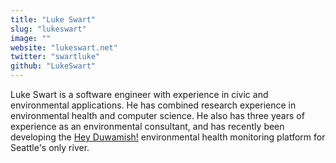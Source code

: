 ```yaml
---
title: "Luke Swart"
slug: "lukeswart"
image: ""
website: "lukeswart.net"
twitter: "swartluke"
github: "LukeSwart"
---
```


Luke Swart is a software engineer with experience in civic and environmental applications. He has combined research experience in environmental health and computer science. He also has three years of experience as an environmental consultant, and has recently been developing the [Hey Duwamish!](http://heyduwamish.org) environmental health monitoring platform for Seattle's only river.